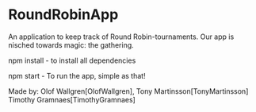 ﻿# RoundRobinApp

An application to keep track of Round Robin-tournaments.
Our app is nisched towards magic: the gathering.

npm install - to install all dependencies

npm start - To run the app, simple as that!

Made by: Olof Wallgren[OlofWallgren], Tony Martinsson[TonyMartinsson] Timothy Gramnaes[TimothyGramnaes]
